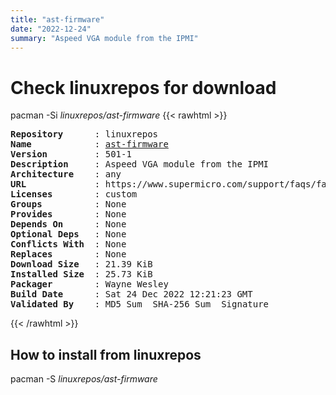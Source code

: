 ```yaml
---
title: "ast-firmware"
date: "2022-12-24"
summary: "Aspeed VGA module from the IPMI"
---
```


# Check linuxrepos for download

pacman -Si *linuxrepos/ast-firmware*
{{< rawhtml >}}
<pre class="highlight">
<b>Repository</b>      : linuxrepos
<b>Name</b>            : <a href="../../x86_64/ast-firmware-501-1-any.pkg.tar.zst">ast-firmware</a>
<b>Version</b>         : 501-1
<b>Description</b>     : Aspeed VGA module from the IPMI
<b>Architecture</b>    : any
<b>URL</b>             : https://www.supermicro.com/support/faqs/faq.cfm?faq=26876
<b>Licenses</b>        : custom
<b>Groups</b>          : None
<b>Provides</b>        : None
<b>Depends On</b>      : None
<b>Optional Deps</b>   : None
<b>Conflicts With</b>  : None
<b>Replaces</b>        : None
<b>Download Size</b>   : 21.39 KiB
<b>Installed Size</b>  : 25.73 KiB
<b>Packager</b>        : Wayne Wesley <wayne6324@gmail.com>
<b>Build Date</b>      : Sat 24 Dec 2022 12:21:23 GMT
<b>Validated By</b>    : MD5 Sum  SHA-256 Sum  Signature
</pre>
{{< /rawhtml >}}
## How to install from linuxrepos

pacman -S *linuxrepos/ast-firmware*
